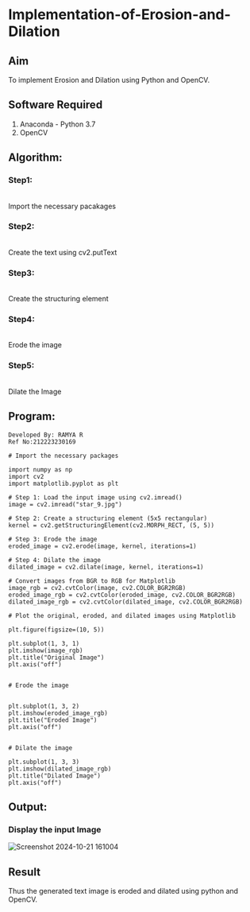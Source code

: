 # Implementation-of-Erosion-and-Dilation
## Aim
To implement Erosion and Dilation using Python and OpenCV.
## Software Required
1. Anaconda - Python 3.7
2. OpenCV
## Algorithm:
### Step1:
<br>
Import the necessary pacakages

### Step2:
<br>
Create the text using cv2.putText

### Step3:
<br>
Create the structuring element

### Step4:
<br>
Erode the image

### Step5:
<br>
Dilate the Image
 
## Program:
```
Developed By: RAMYA R
Ref No:212223230169
```
```
# Import the necessary packages

import numpy as np
import cv2
import matplotlib.pyplot as plt

# Step 1: Load the input image using cv2.imread()
image = cv2.imread("star_9.jpg") 

# Step 2: Create a structuring element (5x5 rectangular)
kernel = cv2.getStructuringElement(cv2.MORPH_RECT, (5, 5))

# Step 3: Erode the image
eroded_image = cv2.erode(image, kernel, iterations=1)

# Step 4: Dilate the image
dilated_image = cv2.dilate(image, kernel, iterations=1)

# Convert images from BGR to RGB for Matplotlib
image_rgb = cv2.cvtColor(image, cv2.COLOR_BGR2RGB)
eroded_image_rgb = cv2.cvtColor(eroded_image, cv2.COLOR_BGR2RGB)
dilated_image_rgb = cv2.cvtColor(dilated_image, cv2.COLOR_BGR2RGB)

# Plot the original, eroded, and dilated images using Matplotlib

plt.figure(figsize=(10, 5))

plt.subplot(1, 3, 1)
plt.imshow(image_rgb)
plt.title("Original Image")
plt.axis("off")


# Erode the image


plt.subplot(1, 3, 2)
plt.imshow(eroded_image_rgb)
plt.title("Eroded Image")
plt.axis("off")


# Dilate the image

plt.subplot(1, 3, 3)
plt.imshow(dilated_image_rgb)
plt.title("Dilated Image")
plt.axis("off")

```
## Output:

### Display the input Image
![Screenshot 2024-10-21 161004](https://github.com/user-attachments/assets/6caaf9c9-ce43-46ab-8df2-38728ad57152)


## Result
Thus the generated text image is eroded and dilated using python and OpenCV.

